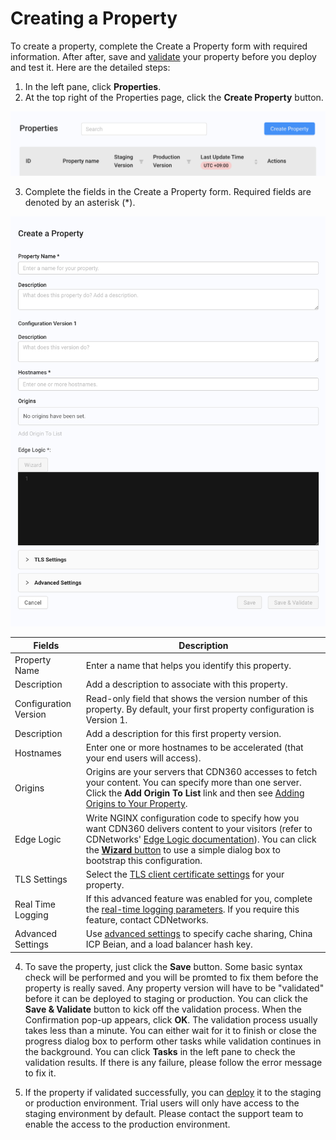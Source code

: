 # Creating a Property

To create a property, complete the Create a Property form with required information. After after, save and [validate](</docs/portal/properties/validating-property.md>) your property before you deploy and test it. Here are the detailed steps:

1. In the left pane, click **Properties**.
2. At the top right of the Properties page, click the **Create Property** button. 

![null](</docs/resources/images/Create Property.png>)

3. Complete the fields in the Create a Property form. Required fields are denoted by an asterisk (\*).

<p align=center><img src="/docs/resources/images/Create a Property.png" alt="edit property" width="700"></p>

| **Fields**                | **Description**                                    |
| --------------------------| ---------------------------------------------------|
| Property Name             | Enter a name that helps you identify this property.|
| Description               | Add a description to associate with this property. |
| Configuration Version     | Read-only field that shows the version number of this property. By default, your first property configuration is Version 1. |
| Description               | Add a description for this first property version. |
| Hostnames                 | Enter one or more hostnames to be accelerated (that your end users will access). |
| Origins                   | Origins are your servers that CDN360 accesses to fetch your content. You can specify more than one server. Click the **Add Origin To List** link and then see [Adding Origins to Your Property](</docs/portal/properties/managing-origins.md>).|
| Edge Logic                | Write NGINX configuration code to specify how you want CDN360 delivers content to your visitors (refer to CDNetworks' [Edge Logic documentation](</docs/edge-logic/intro.md>)). You can click the [**Wizard** button](ToBeDone) to use a simple dialog box to bootstrap this configuration.|
| TLS Settings              | Select the [TLS client certificate settings](ToBeDone) for your property.|
| Real Time Logging | If this advanced feature was enabled for you, complete the [real-time logging parameters](ToBeDone). If you require this feature, contact CDNetworks.|
| Advanced Settings         | Use [advanced settings](</docs/portal/properties/advanced-settings.md>) to specify cache sharing, China ICP Beian, and a load balancer hash key.|

4. To save the property, just click the **Save** button. Some basic syntax check will be performed and you will be promted to fix them before the property is really saved. Any property version will have to be "validated" before it can be deployed to staging or production. You can click the <strong>Save & Validate</strong> button to kick off the validation process. When the Confirmation pop-up appears, click <strong>OK</strong>. The validation process usually takes less than a minute. You can either wait for it to finish or close the progress dialog box to perform other tasks while validation continues in the background. You can click <strong>Tasks</strong> in the left pane to check the validation results. If there is any failure, please follow the error message to fix it.

5. If the property if validated successfully, you can [deploy](</docs/portal/properties/deploying-property.md>) it to the staging or production environment. Trial users will only have access to the staging environment by default. Please contact the support team to enable the access to the production environment.

